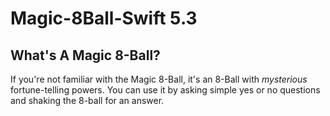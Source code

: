 # Magic-8Ball-Swift 5.3

## What's A Magic 8-Ball?
If you're not familiar with the Magic 8-Ball, it's an 8-Ball with _mysterious_ fortune-telling powers. You can use it by asking simple yes or no questions and shaking the 8-ball for an answer.
